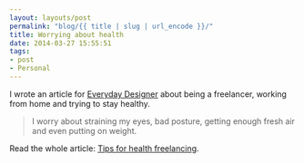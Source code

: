 ```yaml
---
layout: layouts/post
permalink: "blog/{{ title | slug | url_encode }}/"
title: Worrying about health
date: 2014-03-27 15:55:51
tags:
- post
- Personal
---
```


I wrote an article for [Everyday Designer][1] about being a freelancer, working from home and trying to stay healthy.

> I worry about straining my eyes, bad posture, getting enough fresh air and even putting on weight.

Read the whole article: [Tips for health freelancing][2].

 [1]: https://www.everydaydesigner.net "Everyday Designer"
 [2]: https://www.everydaydesigner.net/freelancing/tips-for-healthy-freelancing "My article about health on Everyday Designer"